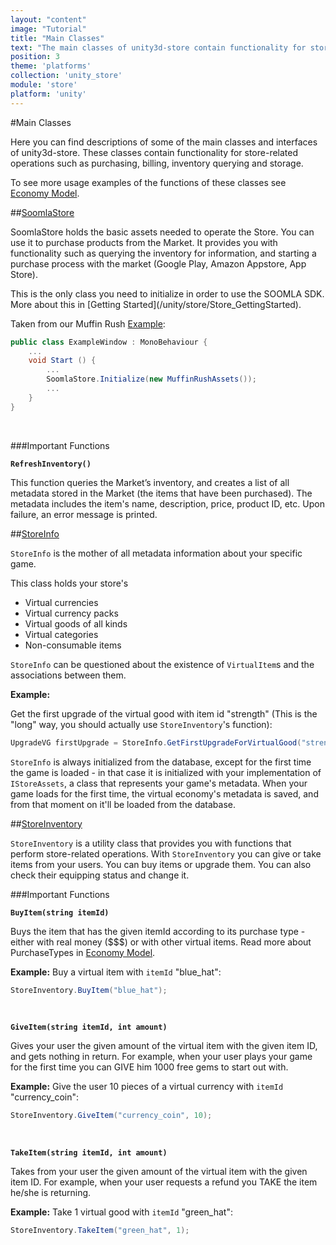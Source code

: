 ```yaml
---
layout: "content"
image: "Tutorial"
title: "Main Classes"
text: "The main classes of unity3d-store contain functionality for store-related operations such as purchasing, billing, inventory querying and storage."
position: 3
theme: 'platforms'
collection: 'unity_store'
module: 'store'
platform: 'unity'
---
```


#Main Classes

Here you can find descriptions of some of the main classes and interfaces of unity3d-store. These classes contain functionality for store-related operations such as purchasing, billing, inventory querying and storage.

To see more usage examples of the functions of these classes see [Economy Model](/unity/store/Store_EconomyModel).

##[SoomlaStore](https://github.com/soomla/unity3d-store/blob/master/Soomla/Assets/Plugins/Soomla/Store/SoomlaStore.cs)

SoomlaStore holds the basic assets needed to operate the Store. You can use it to purchase products from the Market. It provides you with functionality such as querying the inventory for information, and starting a purchase process with the market (Google Play, Amazon Appstore, App Store).

<div class="info-box">This is the only class you need to initialize in order to use the SOOMLA SDK. More about this in [Getting Started](/unity/store/Store_GettingStarted).</div>

Taken from our Muffin Rush [Example](https://github.com/soomla/unity3d-store/tree/master/Soomla/Assets/Examples/MuffinRush):

``` cs
public class ExampleWindow : MonoBehaviour {
    ...
    void Start () {
		...
		SoomlaStore.Initialize(new MuffinRushAssets());
		...
	}
}
```

<br>

###Important Functions

**`RefreshInventory()`**

This function queries the Market’s inventory, and creates a list of all metadata stored in the Market (the items that have been purchased). The metadata includes the item's name, description, price, product ID, etc. Upon failure, an error message is printed.  

##[StoreInfo](https://github.com/soomla/unity3d-store/blob/master/Soomla/Assets/Plugins/Soomla/Store/data/StoreInfo.cs)

`StoreInfo` is the mother of all metadata information about your specific game.

This class holds your store's

- Virtual currencies
- Virtual currency packs
- Virtual goods of all kinds
- Virtual categories
- Non-consumable items

`StoreInfo` can be questioned about the existence of `VirtualItem`s and the associations between them.

**Example:**

Get the first upgrade of the virtual good with item id "strength" (This is the "long" way, you should actually use `StoreInventory`'s function):

``` cs
UpgradeVG firstUpgrade = StoreInfo.GetFirstUpgradeForVirtualGood("strength");
```

`StoreInfo` is always initialized from the database, except for the first time the game is loaded - in that case it is initialized with your implementation of `IStoreAssets`, a class that represents your game's metadata. When your game loads for the first time, the virtual economy's metadata is saved, and from that moment on it'll be loaded from the database.


##[StoreInventory](https://github.com/soomla/unity3d-store/blob/master/Soomla/Assets/Plugins/Soomla/Store/StoreInventory.cs)

`StoreInventory` is a utility class that provides you with functions that perform store-related operations. With `StoreInventory` you can give or take items from your users. You can buy items or upgrade them. You can also check their equipping status and change it.

###Important Functions

**`BuyItem(string itemId)`**

Buys the item that has the given itemId according to its purchase type - either with real money ($$$) or with other virtual items. Read more about PurchaseTypes in [Economy Model](/unity/store/Store_Model#purchase-types).

**Example:** Buy a virtual item with `itemId` "blue_hat":

``` cs
StoreInventory.BuyItem("blue_hat");
```

<br>

**`GiveItem(string itemId, int amount)`**

Gives your user the given amount of the virtual item with the given item ID, and gets nothing in return. For example, when your user plays your game for the first time you can GIVE him 1000 free gems to start out with.

**Example:** Give the user 10 pieces of a virtual currency with `itemId` "currency_coin":

``` cs
StoreInventory.GiveItem("currency_coin", 10);
```

<br>

**`TakeItem(string itemId, int amount)`**

Takes from your user the given amount of the virtual item with the given item ID. For example, when your user requests a refund you TAKE the item he/she is returning.

**Example:**  Take 1 virtual good with `itemId` "green_hat":

``` cs
StoreInventory.TakeItem("green_hat", 1);
```

